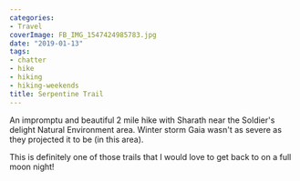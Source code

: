 ```yaml
---
categories:
- Travel
coverImage: FB_IMG_1547424985783.jpg
date: "2019-01-13"
tags:
- chatter
- hike
- hiking
- hiking-weekends
title: Serpentine Trail
---
```


An impromptu and beautiful 2 mile hike with Sharath near the Soldier's delight Natural Environment area. Winter storm Gaia wasn't as severe as they projected it to be (in this area).

This is definitely one of those trails that I would love to get back to on a full moon night!
